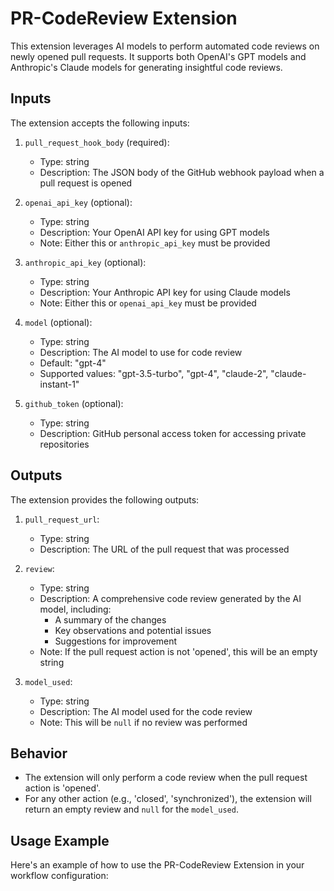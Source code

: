 # PR-CodeReview Extension

This extension leverages AI models to perform automated code reviews on newly opened pull requests. It supports both OpenAI's GPT models and Anthropic's Claude models for generating insightful code reviews.

## Inputs

The extension accepts the following inputs:

1. `pull_request_hook_body` (required):
   - Type: string
   - Description: The JSON body of the GitHub webhook payload when a pull request is opened

2. `openai_api_key` (optional):
   - Type: string
   - Description: Your OpenAI API key for using GPT models
   - Note: Either this or `anthropic_api_key` must be provided

3. `anthropic_api_key` (optional):
   - Type: string
   - Description: Your Anthropic API key for using Claude models
   - Note: Either this or `openai_api_key` must be provided

4. `model` (optional):
   - Type: string
   - Description: The AI model to use for code review
   - Default: "gpt-4"
   - Supported values: "gpt-3.5-turbo", "gpt-4", "claude-2", "claude-instant-1"

5. `github_token` (optional):
   - Type: string
   - Description: GitHub personal access token for accessing private repositories

## Outputs

The extension provides the following outputs:

1. `pull_request_url`:
   - Type: string
   - Description: The URL of the pull request that was processed

2. `review`:
   - Type: string
   - Description: A comprehensive code review generated by the AI model, including:
     - A summary of the changes
     - Key observations and potential issues
     - Suggestions for improvement
   - Note: If the pull request action is not 'opened', this will be an empty string

3. `model_used`:
   - Type: string
   - Description: The AI model used for the code review
   - Note: This will be `null` if no review was performed

## Behavior

- The extension will only perform a code review when the pull request action is 'opened'.
- For any other action (e.g., 'closed', 'synchronized'), the extension will return an empty review and `null` for the `model_used`.

## Usage Example

Here's an example of how to use the PR-CodeReview Extension in your workflow configuration: